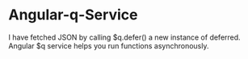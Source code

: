 # Angular-q-Service
I have fetched JSON by calling $q.defer() a new instance of deferred.
Angular $q service helps you run functions asynchronously.
